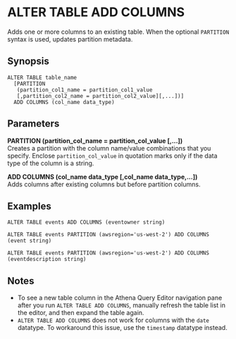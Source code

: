# ALTER TABLE ADD COLUMNS<a name="alter-table-add-columns"></a>

Adds one or more columns to an existing table\. When the optional `PARTITION` syntax is used, updates partition metadata\. 

## Synopsis<a name="synopsis"></a>

```
ALTER TABLE table_name 
  [PARTITION 
   (partition_col1_name = partition_col1_value
   [,partition_col2_name = partition_col2_value][,...])]
  ADD COLUMNS (col_name data_type)
```

## Parameters<a name="parameters"></a>

**PARTITION \(partition\_col\_name = partition\_col\_value \[,\.\.\.\]\)**  
Creates a partition with the column name/value combinations that you specify\. Enclose `partition_col_value` in quotation marks only if the data type of the column is a string\.

**ADD COLUMNS \(col\_name data\_type \[,col\_name data\_type,\.\.\.\]\)**  
Adds columns after existing columns but before partition columns\.

## Examples<a name="examples"></a>

```
ALTER TABLE events ADD COLUMNS (eventowner string)
```

```
ALTER TABLE events PARTITION (awsregion='us-west-2') ADD COLUMNS (event string)
```

```
ALTER TABLE events PARTITION (awsregion='us-west-2') ADD COLUMNS (eventdescription string)
```

## Notes<a name="alter-table-add-columns-notes"></a>
+ To see a new table column in the Athena Query Editor navigation pane after you run `ALTER TABLE ADD COLUMNS`, manually refresh the table list in the editor, and then expand the table again\.
+ `ALTER TABLE ADD COLUMNS` does not work for columns with the `date` datatype\. To workaround this issue, use the `timestamp` datatype instead\.